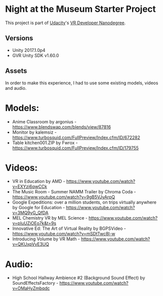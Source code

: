 # Night at the Museum Starter Project

This project is part of [Udacity](https://www.udacity.com "Udacity - Be in demand")'s [VR Developer Nanodegree](https://www.udacity.com/course/vr-developer-nanodegree--nd017).

## Versions
- Unity 2017.1.0p4
- GVR Unity SDK v1.60.0

## Assets
In order to make this experience, I had to use some existing models, videos and audio.

# Models:
 - Anime Classroom by argonius - https://www.blendswap.com/blends/view/87816
 - Monitor by kalemsiz - https://www.turbosquid.com/FullPreview/Index.cfm/ID/672282
 - Table kitchen001.ZIP by Fwrox - https://www.turbosquid.com/FullPreview/Index.cfm/ID/179755

# Videos:
 - VR in Education by AMD - https://www.youtube.com/watch?v=EXYzj6qwCCk
 - The Music Room - Summer NAMM Trailer by Chroma Coda - https://www.youtube.com/watch?v=9gB5VJyArpQ
 - Google Expeditions: over a million students, on trips virtually anywhere by Google for Education - https://www.youtube.com/watch?v=3MQ9yG_QfDA
 - MEL Chemistry VR by MEL Science - https://www.youtube.com/watch?v=pIuUZiOEo7k&t=9s
 - Innovative Ed: The Art of Virtual Reality by BGPSVideo - https://www.youtube.com/watch?v=mSDtTwc8I-w
 - Introducing Volume by VR Math - https://www.youtube.com/watch?v=QKUxpVvE3UQ

# Audio:
 - High School Hallway Ambience #2 (Background Sound Effect) by SoundEffectsFactory - https://www.youtube.com/watch?v=OMaHyZmbqdc
